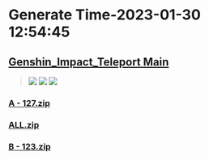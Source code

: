 # Generate Time-2023-01-30 12:54:45

## [Genshin_Impact_Teleport Main](https://github.com/Sam5440/Genshin_Impact_Teleport/edit/main/README.md)

>![](https://komarev.com/ghpvc/?username=done439)
>![](https://komarev.com/ghpvc/?username=done438)
>![](https://komarev.com/ghpvc/?username=done437)

### [A - 127.zip](https://raw.githubusercontent.com/Sam5440/Genshin_Impact_Teleport/download/ManualCollectPoint/OtherPoint/AutoArtifact/A%20-%20127.zip)

### [ALL.zip](https://raw.githubusercontent.com/Sam5440/Genshin_Impact_Teleport/download/ManualCollectPoint/OtherPoint/AutoArtifact/ALL.zip)

### [B - 123.zip](https://raw.githubusercontent.com/Sam5440/Genshin_Impact_Teleport/download/ManualCollectPoint/OtherPoint/AutoArtifact/B%20-%20123.zip)

